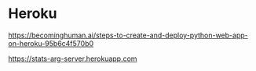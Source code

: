 # Heroku

https://becominghuman.ai/steps-to-create-and-deploy-python-web-app-on-heroku-95b6c4f570b0

https://stats-arg-server.herokuapp.com
